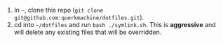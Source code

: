 1. In `~`, clone this repo (`git clone git@github.com:querkmachine/dotfiles.git`).
2. cd into `~/dotfiles` and run `bash ./symlink.sh`. This is **aggressive** and will delete any existing files that will be overridden.